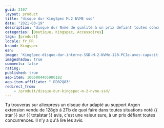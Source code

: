 ```yaml
---
guid: 2107
layout: product 
title: "disque dur KingSpec M.2 NVME ssd"
date: "2021-03-19"
description: "disque dur Nvme de qualité à un prix défiant toutes concurrences"
categories: [Boutique, Kingspec, Accessoires]
tags: [product]
locale: fr_FR
brand: Kingspec
ean: 
image: 'KingSpec-disque-dur-interne-SSD-M-2-NVMe-128-PCIe-avec-capacit-de-256-go.jpg'
imageshadow: true
comments: false
rating:  
published: true
aep-item: 1005004405900182
aep-item-affiliate: "_DD02Q83"
redirect_from: 
    - /produit/disque-dur-kingspec-m-2-nvme-ssd/
---
```


Tu trouveras sur aliexpress un disque dur adapté au support Argon extension vendu de 128gb à 2Tb de quoi faire dans toutes situations noté {{ star }} sur {{ totalstar }} avis, c'est une valeur sure, à un prix défiant toutes concurrences. Il n'y a qu'à lire les avis.
